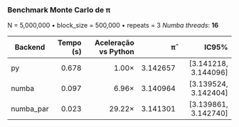 ### Benchmark Monte Carlo de π  
N = 5,000,000 • block_size = 500,000 • repeats = 3
*Numba threads*: **16**

| Backend | Tempo (s) | Aceleração vs Python | π̂ | IC95% |
|---|---:|---:|---:|---:|
| py | 0.678 | 1.00× | 3.142657 | [3.141218, 3.144096] |
| numba | 0.097 | 6.96× | 3.140964 | [3.139524, 3.142404] |
| numba_par | 0.023 | 29.22× | 3.141301 | [3.139861, 3.142740] |